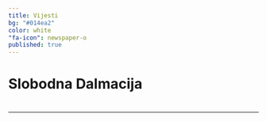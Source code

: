 ```yaml
---
title: Vijesti
bg: "#014ea2"
color: white
"fa-icon": newspaper-o
published: true
---
```


# **Slobodna Dalmacija**
<script src="//assets.juicer.io/embed.js" type="text/javascript"></script>
<link href="//assets.juicer.io/embed.css" media="all" rel="stylesheet" type="text/css" />
<ul class="juicer-feed" data-feed-id="slobodna-dalmacija" data-per="2"><h1 class="referral"><a href="https://www.juicer.io"></a></h1></ul>

<script type="text/javascript">
  ( function() {
    if (window.CHITIKA === undefined) { window.CHITIKA = { 'units' : [] }; };
    var unit = {"calltype":"async[2]","publisher":"stipe86st","width":320,"height":50,"sid":"Chitika Default"};
    var placement_id = window.CHITIKA.units.length;
    window.CHITIKA.units.push(unit);
    document.write('<div id="chitikaAdBlock-' + placement_id + '"></div>');
}());
</script>
<script type="text/javascript" src="//cdn.chitika.net/getads.js" async></script>

<script type="text/javascript">
  ( function() {
    if (window.CHITIKA === undefined) { window.CHITIKA = { 'units' : [] }; };
    var unit = {"calltype":"async[2]","publisher":"stipe86st","width":320,"height":50,"sid":"Chitika Default"};
    var placement_id = window.CHITIKA.units.length;
    window.CHITIKA.units.push(unit);
    document.write('<div id="chitikaAdBlock-' + placement_id + '"></div>');
}());
</script>
<script type="text/javascript" src="//cdn.chitika.net/getads.js" async></script>

<hr>

<!-- start feedwind code --> <script type="text/javascript" src="https://feed.mikle.com/js/fw-loader.js" data-fw-param="?widget_parameter=%7B%22sources%22%3A%5B%7B%22source%22%3A%22http%3A%2F%2Fdalmatinskiportal.hr%2Fsadrzaj%2Frss%2Fhajduk.xml%22%2C%22type%22%3A%22RSS%22%7D%5D%2C%22name%22%3A%22%22%2C%22width%22%3A0%2C%22height%22%3A%22400%22%2C%22height_by_article%22%3A0%2C%22target%22%3A%22_blank%22%2C%22font%22%3A%22Verdana%2C%20Arial%2C%20sans-serif%22%2C%22title_font_size%22%3A%2216%22%2C%22item_title_font_size%22%3A%2218%22%2C%22item_description_font_size%22%3A%2214%22%2C%22border%22%3A%22on%22%2C%22css_url%22%3A%22%22%2C%22responsive%22%3A%22on%22%2C%22text_direction%22%3A%22left%22%2C%22text_alignment%22%3A%22left%22%2C%22corner%22%3A%22rounded%22%2C%22scroll%22%3A%22on%22%2C%22auto_scroll%22%3A%22off%22%2C%22auto_scroll_direction%22%3A%22up%22%2C%22auto_scroll_step_speed%22%3A%224%22%2C%22auto_scroll_mc_speed%22%3A%2220%22%2C%22sort%22%3A%22new%22%2C%22title%22%3A%22on%22%2C%22title_sentence%22%3A%22Dalmatinski%20Portal%22%2C%22title_link%22%3A%22%22%2C%22title_bgcolor%22%3A%22%23d2232a%22%2C%22title_color%22%3A%22%23ffffff%22%2C%22title_bgimage%22%3A%22%22%2C%22item_bgcolor%22%3A%22%23ffffff%22%2C%22item_bgimage%22%3A%22%22%2C%22item_title_length%22%3A%2260%22%2C%22item_title_color%22%3A%22%23014ea2%22%2C%22item_border_bottom%22%3A%22on%22%2C%22item_description%22%3A%22both%22%2C%22item_link%22%3A%22off%22%2C%22item_description_length%22%3A%22400%22%2C%22item_description_color%22%3A%22%23505659%22%2C%22item_date%22%3A%22on%22%2C%22item_date_format%22%3A%22%25e.%25m.%25Y%20%25k%3A%25M%22%2C%22item_date_timezone%22%3A%22%22%2C%22item_description_style%22%3A%22thumbnail%22%2C%22item_thumbnail%22%3A%22crop%22%2C%22item_thumbnail_selection%22%3A%22auto%22%2C%22article_num%22%3A%225%22%2C%22item_player%22%3A%22youtube%22%2C%22keyword_inc%22%3A%22%22%2C%22keyword_exc%22%3A%22%22%7D"></script> <!-- end feedwind code -->

<script type="text/javascript">
  ( function() {
    if (window.CHITIKA === undefined) { window.CHITIKA = { 'units' : [] }; };
    var unit = {"calltype":"async[2]","publisher":"stipe86st","width":550,"height":250,"sid":"Chitika Default"};
    var placement_id = window.CHITIKA.units.length;
    window.CHITIKA.units.push(unit);
    document.write('<div id="chitikaAdBlock-' + placement_id + '"></div>');
}());
</script>
<script type="text/javascript" src="//cdn.chitika.net/getads.js" async></script>
